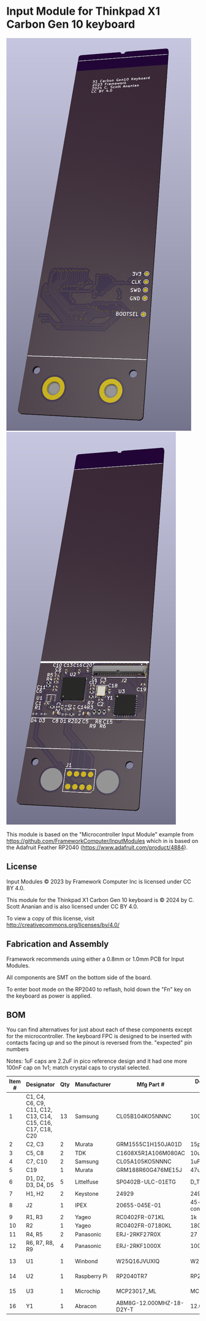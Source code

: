 # Input Module for Thinkpad X1 Carbon Gen 10 keyboard
![image](MicrocontrollerInputModule-Top.png)
![image](MicrocontrollerInputModule-Bot.png)

This module is based on the "Microcontroller Input Module" example
from https://github.com/FrameworkComputer/InputModules which in
is based on the Adafruit Feather RP2040 (https://www.adafruit.com/product/4884).


## License
Input Modules © 2023 by Framework Computer Inc is licensed under CC BY 4.0.

This module for the Thinkpad X1 Carbon Gen 10 keyboard is © 2024 by
C. Scott Ananian and is also licensed under CC BY 4.0.

To view a copy of this license,
visit http://creativecommons.org/licenses/by/4.0/

## Fabrication and Assembly
Framework recommends using either a 0.8mm or 1.0mm PCB for Input Modules.

All components are SMT on the bottom side of the board.

To enter boot mode on the RP2040 to reflash, hold down the "Fn" key on
the keyboard as power is applied.

## BOM
You can find alternatives for just about each of these components
except for the microcontroller.  The keyboard FPC is designed to be inserted
with contacts facing *up* and so the pinout is reversed from the.
"expected" pin numbers

Notes: 1uF caps are 2.2uF in pico reference design and it had one more 100nF cap on 1v1;
match crystal caps to crystal selected.

| Item # | Designator                                         | Qty | Manufacturer                        | Mfg Part #               | Description / Value | Package/Footprint                                    | Type |
|--------|----------------------------------------------------|-----|-------------------------------------|--------------------------|---------------------|------------------------------------------------------|------|
| 1      | C1, C4, C6, C9, C11, C12, C13, C14, C15, C16, C17, C18, C20 | 13  | Samsung                    | CL05B104KO5NNNC          | 100nF               | Capacitor_SMD:C_0402_1005Metric                      | SMT  |
| 2      | C2, C3                                             | 2   | Murata                              | GRM1555C1H150JA01D       | 15pF                | Capacitor_SMD:C_0402_1005Metric                      | SMT  |
| 3      | C5, C8                                             | 2   | TDK                                 | C1608X5R1A106M080AC      | 10uF                | Capacitor_SMD:C_0603_1608Metric                      | SMT  |
| 4      | C7, C10                                            | 2   | Samsung                             | CL05A105KO5NNNC          | 1uF                 | Capacitor_SMD:C_0402_1005Metric                      | SMT  |
| 5      | C19                                                | 1   | Murata                              | GRM188R60G476ME15J       | 47uF                | Capacitor_SMD:C_0603_1608Metric                      | SMT  |
| 6      | D1, D2, D3, D4, D5                                 | 5   | Littelfuse                          | SP0402B-ULC-01ETG        | D_TVS               | Diode_SMD:D_0402_1005Metric                          | SMT  |
| 7      | H1, H2                                             | 2   | Keystone                            | 24929                    | 24929               | InputModule:MountingHole_3.7mm_Pad_24929             | SMT  |
| 8      | J2                                                 | 1   | IPEX                                | 20655-045E-01            | 45-pin FPC connector | 20655-045E-01:IPEX_20655-045E-01                    | SMT  |
| 9      | R1, R3                                             | 2   | Yageo                               | RC0402FR-071KL           | 1k                  | Resistor_SMD:R_0402_1005Metric                       | SMT  |
| 10     | R2                                                 | 1   | Yageo                               | RC0402FR-07180KL         | 180k                | Resistor_SMD:R_0402_1005Metric                       | SMT  |
| 11     | R4, R5                                             | 2   | Panasonic                           | ERJ-2RKF27R0X            | 27                  | Resistor_SMD:R_0402_1005Metric                       | SMT  |
| 12     | R6, R7, R8, R9                                     | 4   | Panasonic                           | ERJ-2RKF1000X            | 100                 | Resistor_SMD:R_0402_1005Metric                       | SMT  |
| 13     | U1                                                 | 1   | Winbond                             | W25Q16JVUXIQ             | W25Q16JVUXIQ        | InputModule:SON-8-1EP_3x2mm_P0.5mm_EP0.2x1.6mm       | SMT  |
| 14     | U2                                                 | 1   | Raspberry Pi                        | RP2040TR7                | RP2040              | Package_DFN_QFN:QFN-56-1EP_7x7mm_P0.4mm_EP3.2x3.2mm  | SMT  |
| 15     | U3                                                 | 1   | Microchip                           | MCP23017_ML              | MCP23017_ML         | Package_DFN_QFN:QFN-28-1EP_6x6mm_P0.65mm_EP4.25x4.25mm | SMT|
| 16     | Y1                                                 | 1   | Abracon                             | ABM8G-12.000MHZ-18-D2Y-T | 12.000MHz           | Crystal:Crystal_SMD_3225-4Pin_3.2x2.5mm              | SMT  |
